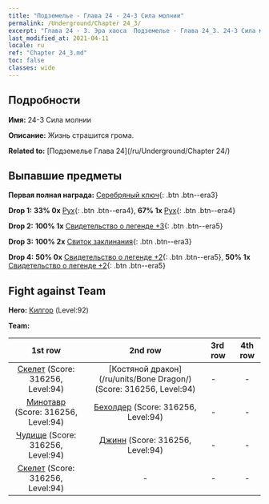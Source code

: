 ```yaml
---
title: "Подземелье - Глава 24 - 24-3 Сила молнии"
permalink: /Underground/Chapter 24_3/
excerpt: "Глава 24 - 3. Эра хаоса  Подземелье - Глава 24_3. 24-3 Сила молнии"
last_modified_at: 2021-04-11
locale: ru
ref: "Chapter 24_3.md"
toc: false
classes: wide
---
```


## Подробности

 **Имя:** 24-3 Сила молнии

 **Описание:** Жизнь страшится грома.

 **Related to:** [Подземелье Глава 24](/ru/Underground/Chapter 24/)

## Выпавшие предметы

 **Первая полная награда:** [Серебряный ключ](/ru/Items/con_693/){: .btn .btn--era3}

 **Drop 1:** **33% 0x** [Рух](/ru/Items/unt_221/){: .btn .btn--era4}, **67% 1x** [Рух](/ru/Items/unt_221/){: .btn .btn--era4}

 **Drop 2:** **100% 1x** [Свидетельство о легенде +3](/ru/Items/mat_88/){: .btn .btn--era5}

 **Drop 3:** **100% 2x** [Свиток заклинания](/ru/Items/con_694/){: .btn .btn--era3}

 **Drop 4:** **50% 0x** [Свидетельство о легенде +2](/ru/Items/mat_81/){: .btn .btn--era5}, **50% 1x** [Свидетельство о легенде +2](/ru/Items/mat_81/){: .btn .btn--era5}


## Fight against Team
 **Hero:** [Килгор](/ru/heroes/Kilgor/) (Level:92)

 **Team:**


  | 1st row | 2nd row | 3rd row | 4th row |
  |:----:|:----:|:----|:----:|
  | [Скелет](/ru/units/Skeleton/) (Score: 316256, Level:94)  | [Костяной дракон](/ru/units/Bone Dragon/) (Score: 316256, Level:94)  | - | - |
  | [Минотавр](/ru/units/Minotaur/) (Score: 316256, Level:94)  | [Бехолдер](/ru/units/Beholder/) (Score: 316256, Level:94)  | - | - |
  | [Чудище](/ru/units/Behemoth/) (Score: 316256, Level:94)  | [Джинн](/ru/units/Genie/) (Score: 316256, Level:94)  | - | - |
  | [Скелет](/ru/units/Skeleton/) (Score: 316256, Level:94)  | - | - | - |



